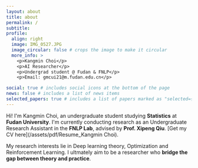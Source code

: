 ```yaml
---
layout: about
title: about
permalink: /
subtitle: 
profile:
  align: right
  image: IMG_0527.JPG
  image_circular: false # crops the image to make it circular
  more_info: >
    <p>Kangmin Choi</p>
    <p>AI Researcher</p>
    <p>Undergrad student @ Fudan & FNLP</p>
    <p>Email: gmcui21@m.fudan.edu.cn</p>

social: true # includes social icons at the bottom of the page
news: false # includes a list of news items
selected_papers: true # includes a list of papers marked as "selected={true}"
---
```


Hi! I'm Kangmin Choi, an undergraduate student studying **Statistics** at **Fudan University**. I'm currently conducting research as an Undergraduate Research Assistant in the **FNLP Lab**, advised by **Prof. Xipeng Qiu**. [Get my CV here](/assets/pdf/Resume_Kangmin Choi).

My research interests lie in Deep learning theory, Optimization and Reinforcement Learning. I ultmately aim to be a researcher who **bridge the gap between theory and practice**. 



